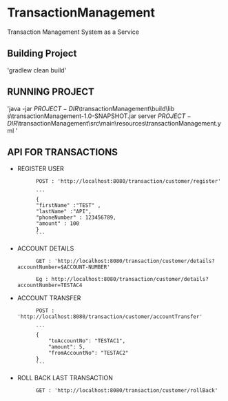 # TransactionManagement
Transaction Management System as a Service

## Building Project
'gradlew clean build'

## RUNNING PROJECT
'java -jar $PROJECT-DIR$\transactionManagement\build\lib
s\transactionManagement-1.0-SNAPSHOT.jar server $PROJECT-DIR$\transactionManagement\src\main\resources\transactionManagement.yml
'
## API FOR TRANSACTIONS

- REGISTER USER

            POST : 'http://localhost:8080/transaction/customer/register'
            
            ```
            {
            "firstName" :"TEST" ,
            "lastName" :"API",
            "phoneNumber" : 123456789,
            "amount" : 100
            }
            ```
- ACCOUNT DETAILS 

            GET : 'http://localhost:8080/transaction/customer/details?accountNumber=$ACCOUNT-NUMBER'

            Eg : http://localhost:8080/transaction/customer/details?accountNumber=TESTAC4


- ACCOUNT TRANSFER

            POST : 'http://localhost:8080/transaction/customer/accountTransfer'

            ```
            {
                "toAccountNo": "TESTAC1",
                "amount": 5,
                "fromAccountNo": "TESTAC2"
            }
            ```


- ROLL BACK LAST TRANSACTION

            GET : 'http://localhost:8080/transaction/customer/rollBack'





